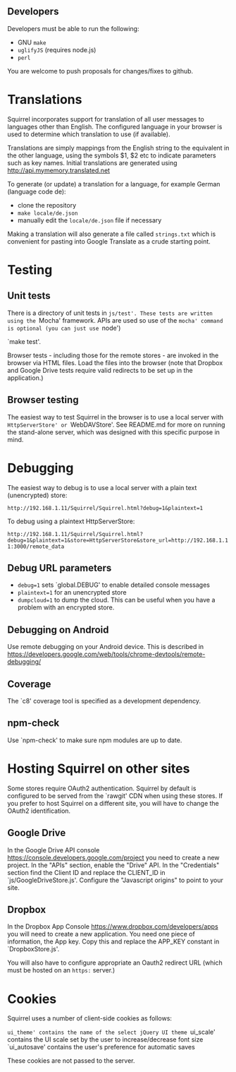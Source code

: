 ## Developers

Developers must be able to run the following:
- GNU `make`
- `uglifyJS` (requires node.js)
- `perl`

You are welcome to push proposals for changes/fixes to github.

# Translations

Squirrel incorporates support for translation of all user messages to
languages other than English. The configured language in your browser
is used to determine which translation to use (if available).

Translations are simply mappings from the English string to the equivalent
in the other language, using the symbols $1, $2 etc to indicate parameters
such as key names. Initial translations are generated using
http://api.mymemory.translated.net

To generate (or update) a translation for a language, for example German
(language code de):
- clone the repository
- `make locale/de.json`
- manually edit the `locale/de.json` file if necessary

Making a translation will also generate a file called `strings.txt`
which is convenient for pasting into Google Translate as a crude starting
point.

# Testing

## Unit tests

There is a directory of unit tests in `js/test'. These tests are written using the `Mocha' framework. APIs are used so use of the `mocha' command is optional (you can just use `node')

`make test'.

Browser tests - including those for the remote stores - are invoked in the browser via HTML files. Load the files into the browser (note that Dropbox and Google Drive tests require valid redirects to be set up in the application.)

## Browser testing

The easiest way to test Squirrel in the browser is to use a local server
with `HttpServerStore' or `WebDAVStore'. See README.md for more on running
the stand-alone server, which was designed with this specific purpose in mind.

# Debugging

The easiest way to debug is to use a local server with a plain text
(unencrypted) store:

`http://192.168.1.11/Squirrel/Squirrel.html?debug=1&plaintext=1`

To debug using a plaintext HttpServerStore:

`http://192.168.1.11/Squirrel/Squirrel.html?debug=1&plaintext=1&store=HttpServerStore&store_url=http://192.168.1.11:3000/remote_data`

## Debug URL parameters
- `debug=1` sets `global.DEBUG' to enable detailed console messages
- `plaintext=1` for an unencrypted store
- `dumpcloud=1` to dump the cloud. This can be useful when you have a problem with an encrypted store.

## Debugging on Android

Use remote debugging on your Android device. This is described in https://developers.google.com/web/tools/chrome-devtools/remote-debugging/

## Coverage
The `c8' coverage tool is specified as a development dependency.

## npm-check
Use `npm-check' to make sure npm modules are up to date.

# Hosting Squirrel on other sites

Some stores require OAuth2 authentication. Squirrel by default is configured
to be served from the `rawgit' CDN when using these stores. If you prefer to
host Squirrel on a different site, you will have to change the OAuth2
identification.

## Google Drive

In the Google Drive API console https://console.developers.google.com/project
you need to create a new project. In the "APIs" section, enable the "Drive" API.
In the "Credentials" section find the Client ID and replace the CLIENT_ID
in `js/GoogleDriveStore.js'. Configure the "Javascript origins"
to point to your site.

## Dropbox

In the Dropbox App Console https://www.dropbox.com/developers/apps you will
need to create a new application. You need one piece of information, the
App key. Copy this and replace the APP_KEY constant in
`DropboxStore.js'.

You will also have to configure appropriate an Oauth2 redirect URL (which
must be hosted on an `https:` server.)

# Cookies

Squirrel uses a number of client-side cookies as follows:

`ui_theme' contains the name of the select jQuery UI theme
`ui_scale' contains the UI scale set by the user to increase/decrease font size
`ui_autosave' contains the user's preference for automatic saves

These cookies are not passed to the server.
